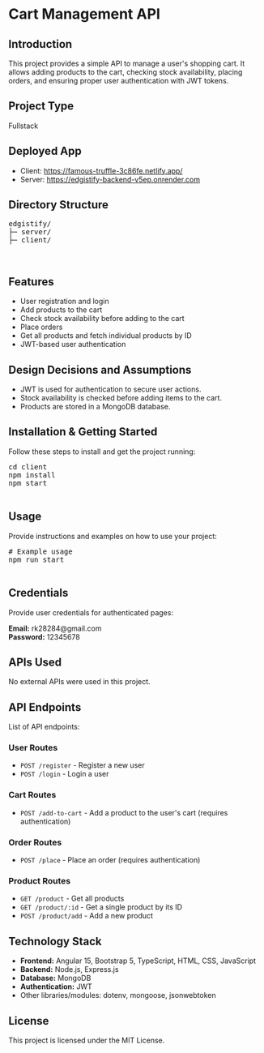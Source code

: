 
 

<body>
  <h1>Cart Management API</h1>

  <h2>Introduction</h2>
  <p>This project provides a simple API to manage a user's shopping cart. It allows adding products to the cart, checking stock availability, placing orders, and ensuring proper user authentication with JWT tokens.</p>

  <h2>Project Type</h2>
  <p>Fullstack</p>

  <h2>Deployed App</h2>
  <ul>
    <li>Client: <a href="https://famous-truffle-3c86fe.netlify.app/" target="_blank">https://famous-truffle-3c86fe.netlify.app/</a></li>
    <li>Server: <a href="https://edgistify-backend-v5ep.onrender.com" target="_blank">https://edgistify-backend-v5ep.onrender.com</a></li>
  </ul>

  <h2>Directory Structure</h2>
  <pre>
edgistify/
├─ server/
├─ client/

  </pre>

  <h2>Features</h2>
  <ul>
    <li>User registration and login</li>
    <li>Add products to the cart</li>
    <li>Check stock availability before adding to the cart</li>
    <li>Place orders</li>
    <li>Get all products and fetch individual products by ID</li>
    <li>JWT-based user authentication</li>
  </ul>

  <h2>Design Decisions and Assumptions</h2>
  <ul>
    <li>JWT is used for authentication to secure user actions.</li>
    <li>Stock availability is checked before adding items to the cart.</li>
    <li>Products are stored in a MongoDB database.</li>
  </ul>

  <h2>Installation & Getting Started</h2>
  <p>Follow these steps to install and get the project running:</p>
  <pre>
cd client
npm install 
npm start
  </pre>

  <h2>Usage</h2>
  <p>Provide instructions and examples on how to use your project:</p>
  <pre>
# Example usage
npm run start
  </pre>

  <h2>Credentials</h2>
  <p>Provide user credentials for authenticated pages:</p>
  <p><strong>Email:</strong> rk28284@gmail.com<br><strong>Password:</strong> 12345678</p>

  <h2>APIs Used</h2>
  <p>No external APIs were used in this project.</p>

  <h2>API Endpoints</h2>
  <p>List of API endpoints:</p>
  <h3>User Routes</h3>
  <ul>
    <li><code>POST /register</code> - Register a new user</li>
    <li><code>POST /login</code> - Login a user</li>
  </ul>

  <h3>Cart Routes</h3>
  <ul>
    <li><code>POST /add-to-cart</code> - Add a product to the user's cart (requires authentication)</li>
  </ul>

  <h3>Order Routes</h3>
  <ul>
    <li><code>POST /place</code> - Place an order (requires authentication)</li>
  </ul>

  <h3>Product Routes</h3>
  <ul>
    <li><code>GET /product</code> - Get all products</li>
    <li><code>GET /product/:id</code> - Get a single product by its ID</li>
    <li><code>POST /product/add</code> - Add a new product</li>
  </ul>

  <h2>Technology Stack</h2>
  <ul>
    <li><strong>Frontend:</strong> Angular 15, Bootstrap 5, TypeScript, HTML, CSS, JavaScript</li>
    <li><strong>Backend:</strong> Node.js, Express.js</li>
    <li><strong>Database:</strong> MongoDB</li>
    <li><strong>Authentication:</strong> JWT</li>
    <li>Other libraries/modules: dotenv, mongoose, jsonwebtoken</li>
  </ul>

  <h2>License</h2>
  <p>This project is licensed under the MIT License.</p>
</body>

